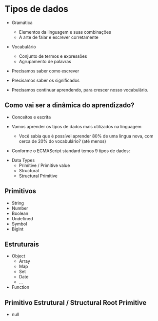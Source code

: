 # Tipos de dados
* Gramática
    * Elementos da linguagem e suas combinações
    * A arte de falar e escrever corretamente

* Vocabulário
    * Conjunto de termos e expressões
    * Agrupamento de palavras

* Precisamos saber como escrever
* Precisamos saber os significados
* Precisamos continuar aprendendo, para crescer nosso vocabulário.

## Como vai ser a dinâmica do aprendizado?
* Conceitos e escrita

- Vamos aprender os tipos de dados mais utilizados na linguagem
    * Você sabia que é possível aprender 80% de uma lingua nova, com cerca de 20% do vocabulário? (até menos)


- Conforme o ECMAScript standard temos 9 tipos de dados:

* Data Types
    * Primitive / Primitive value
    * Structural
    * Structural Primitive

## Primitivos
* String
* Number
* Boolean
* Undefined
* Symbol
* BigInt

## Estruturais
* Object
    * Array
    * Map
    * Set
    * Date
    * ...
* Function

## Primitivo Estrutural / Structural Root Primitive
* null